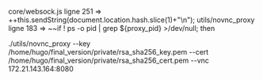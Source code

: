 core/websock.js ligne 251 => ++this.sendString(document.location.hash.slice(1)+"\n");
utils/novnc_proxy ligne 183 => ~~if ! ps -o pid | grep ${proxy_pid} >/dev/null; then


./utils/novnc_proxy --key /home/hugo/final_version/private/rsa_sha256_key.pem --cert /home/hugo/final_version/private/rsa_sha256_cert.pem --vnc 172.21.143.164:8080
